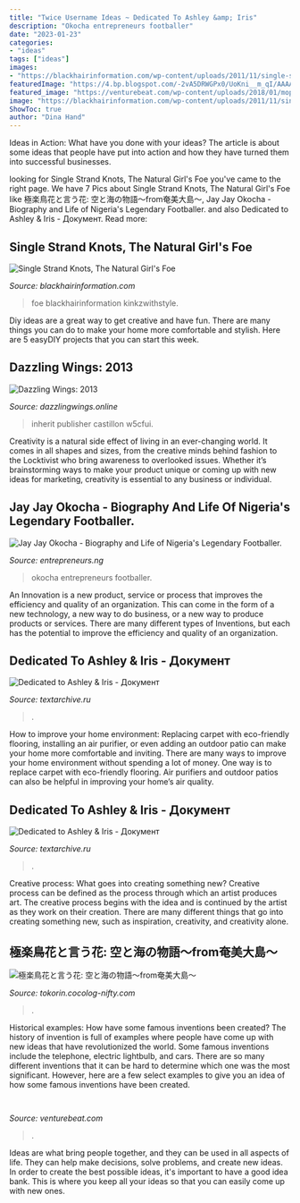 ```yaml
---
title: "Twice Username Ideas ~ Dedicated To Ashley &amp; Iris"
description: "Okocha entrepreneurs footballer"
date: "2023-01-23"
categories:
- "ideas"
tags: ["ideas"]
images:
- "https://blackhairinformation.com/wp-content/uploads/2011/11/single-strand-knot-fairy-knot.jpg"
featuredImage: "https://4.bp.blogspot.com/-2vA5DRWGPx0/UoKni__m_qI/AAAAAAAAAw0/FalvY-2eABw/s320/file291348651599.jpg"
featured_image: "https://venturebeat.com/wp-content/uploads/2018/01/mophie-5.jpg?w=800"
image: "https://blackhairinformation.com/wp-content/uploads/2011/11/single-strand-knot-fairy-knot.jpg"
ShowToc: true
author: "Dina Hand"
---
```



Ideas in Action: What have you done with your ideas?
The article is about some ideas that people have put into action and how they have turned them into successful businesses.

	

		
looking for Single Strand Knots, The Natural Girl&#039;s Foe you've came to the right page. We have 7 Pics about Single Strand Knots, The Natural Girl&#039;s Foe like 極楽鳥花と言う花: 空と海の物語～from奄美大島～, Jay Jay Okocha - Biography and Life of Nigeria&#039;s Legendary Footballer. and also Dedicated to Ashley &amp; Iris - Документ. Read more:
		
    
## Single Strand Knots, The Natural Girl&#039;s Foe

<img loading=lazy src="https://blackhairinformation.com/wp-content/uploads/2011/11/single-strand-knot-fairy-knot.jpg" onerror="this.onerror=null;this.src='https://tse2.mm.bing.net/th?id=OIP.B1hD0d3dsGOd1UgZx9A5xgHaF5&amp;pid=15.1';" alt="Single Strand Knots, The Natural Girl&#039;s Foe">

_Source: blackhairinformation.com_

>foe blackhairinformation kinkzwithstyle. 

	

Diy ideas are a great way to get creative and have fun. There are many things you can do to make your home more comfortable and stylish. Here are 5 easyDIY projects that you can start this week.

    
## Dazzling Wings: 2013

<img loading=lazy src="https://4.bp.blogspot.com/-2vA5DRWGPx0/UoKni__m_qI/AAAAAAAAAw0/FalvY-2eABw/s320/file291348651599.jpg" onerror="this.onerror=null;this.src='https://tse3.mm.bing.net/th?id=OIP.zDDGanwHiXarLh8qKQg45AAAAA&amp;pid=15.1';" alt="Dazzling Wings: 2013">

_Source: dazzlingwings.online_

>inherit publisher castillon w5cfui. 

	

Creativity is a natural side effect of living in an ever-changing world. It comes in all shapes and sizes, from the creative minds behind fashion to the Locktivist who bring awareness to overlooked issues. Whether it’s brainstorming ways to make your product unique or coming up with new ideas for marketing, creativity is essential to any business or individual.

    
## Jay Jay Okocha - Biography And Life Of Nigeria&#039;s Legendary Footballer.

<img loading=lazy src="https://i0.wp.com/www.entrepreneurs.ng/wp-content/uploads/2019/07/Okocha-9-1.jpg?fit=800%2C500&amp;ssl=1" onerror="this.onerror=null;this.src='https://tse2.mm.bing.net/th?id=OIP.X_kQu16JwOtlS9eUO00sCAHaEo&amp;pid=15.1';" alt="Jay Jay Okocha - Biography and Life of Nigeria&#039;s Legendary Footballer.">

_Source: entrepreneurs.ng_

>okocha entrepreneurs footballer. 

	

An Innovation is a new product, service or process that improves the efficiency and quality of an organization. This can come in the form of a new technology, a new way to do business, or a new way to produce products or services. There are many different types of Inventions, but each has the potential to improve the efficiency and quality of an organization.

    
## Dedicated To Ashley &amp; Iris - Документ

<img loading=lazy src="https://textarchive.ru/images/1226/2450555/2bd4b620.png" onerror="this.onerror=null;this.src='https://tse2.mm.bing.net/th?id=OIP.omKsroJU83aQTuBo9Tm1VwAAAA&amp;pid=15.1';" alt="Dedicated to Ashley &amp; Iris - Документ">

_Source: textarchive.ru_

>. 

	

How to improve your home environment: Replacing carpet with eco-friendly flooring, installing an air purifier, or even adding an outdoor patio can make your home more comfortable and inviting.
There are many ways to improve your home environment without spending a lot of money. One way is to replace carpet with eco-friendly flooring. Air purifiers and outdoor patios can also be helpful in improving your home’s air quality.

    
## Dedicated To Ashley &amp; Iris - Документ

<img loading=lazy src="http://textarchive.ru/images/1226/2450555/m298f678c.png" onerror="this.onerror=null;this.src='https://tse3.mm.bing.net/th?id=OIP.Q3EL_8DxIao-KjaN6j36vQAAAA&amp;pid=15.1';" alt="Dedicated to Ashley &amp; Iris - Документ">

_Source: textarchive.ru_

>. 

	

Creative process: What goes into creating something new?
Creative process can be defined as the process through which an artist produces art. The creative process begins with the idea and is continued by the artist as they work on their creation. There are many different things that go into creating something new, such as inspiration, creativity, and creativity alone.

    
## 極楽鳥花と言う花: 空と海の物語～from奄美大島～

<img loading=lazy src="http://tokorin.cocolog-nifty.com/sky/images/2007/10/18/0710191.jpg" onerror="this.onerror=null;this.src='https://tse4.mm.bing.net/th?id=OIP.2StdsRfHUUTCkswELgfltgAAAA&amp;pid=15.1';" alt="極楽鳥花と言う花: 空と海の物語～from奄美大島～">

_Source: tokorin.cocolog-nifty.com_

>. 

	

Historical examples: How have some famous inventions been created?
The history of invention is full of examples where people have come up with new ideas that have revolutionized the world. Some famous inventions include the telephone, electric lightbulb, and cars. There are so many different inventions that it can be hard to determine which one was the most significant. However, here are a few select examples to give you an idea of how some famous inventions have been created.

    
## 

<img loading=lazy src="https://venturebeat.com/wp-content/uploads/2018/01/mophie-5.jpg?w=800" onerror="this.onerror=null;this.src='https://tse1.mm.bing.net/th?id=OIP.pAcXKhRbb0rKzLQddH95VQHaDt&amp;pid=15.1';" alt="">

_Source: venturebeat.com_

>. 

	

Ideas are what bring people together, and they can be used in all aspects of life. They can help make decisions, solve problems, and create new ideas. In order to create the best possible ideas, it's important to have a good idea bank. This is where you keep all your ideas so that you can easily come up with new ones.

